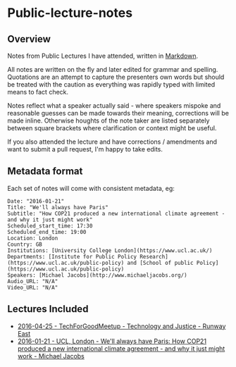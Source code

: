 # Public-lecture-notes

## Overview
Notes from Public Lectures I have attended, written in [Markdown](https://daringfireball.net/projects/markdown/).

All notes are written on the fly and later edited for grammar and spelling.
Quotations are an attempt to capture the presenters own words but should be treated with the caution as everything was rapidly typed with limited means to fact check.

Notes reflect what a speaker actually said - where speakers mispoke and reasonable guesses can be made towards their meaning, corrections will be made inline. Otherwise houghts of the note taker are listed separately between square brackets where clarification or context might be useful.

If you also attended the lecture and have corrections / amendments and want to submit a pull request, I'm happy to take edits.

## Metadata format
Each set of notes will come with consistent metadata, eg:

    Date: "2016-01-21"
    Title: "We'll always have Paris"
    Subtitle: "How COP21 produced a new international climate agreement - and why it just might work"
    Scheduled_start_time: 17:30
    Scheduled_end_time: 19:00
    Location: London
    Country: GB
    Institutions: [University College London](https://www.ucl.ac.uk/)
    Departments: [Institute for Public Policy Research](https://www.ucl.ac.uk/public-policy) and [School of public Policy](https://www.ucl.ac.uk/public-policy)
    Speakers: [Michael Jacobs](http://www.michaeljacobs.org/)
    Audio_URL: "N/A"
    Video_URL: "N/A"

## Lectures Included

- [2016-04-25 - TechForGoodMeetup - Technology and Justice - Runway East](https://github.com/huwd/Public-lecture-notes/blob/master/2016-04-25%20-%20TechForGoodMeetup%20-%20Technology%20and%20Justice%20%5BRunway%20East%5D.md)
- [2016-01-21 - UCL, London - We'll always have Paris: How COP21 produced a new international climate agreement - and why it just might work - Michael Jacobs](https://github.com/huwd/Public-lecture-notes/blob/master/2016-01-21%20-%20UCL%2C%20London%20-%20We'll%20always%20have%20Paris:%20How%20COP21%20produced%20a%20new%20international%20climate%20agreement%20-%20and%20why%20it%20just%20might%20work%20-%20Michael%20Jacobs.md)
